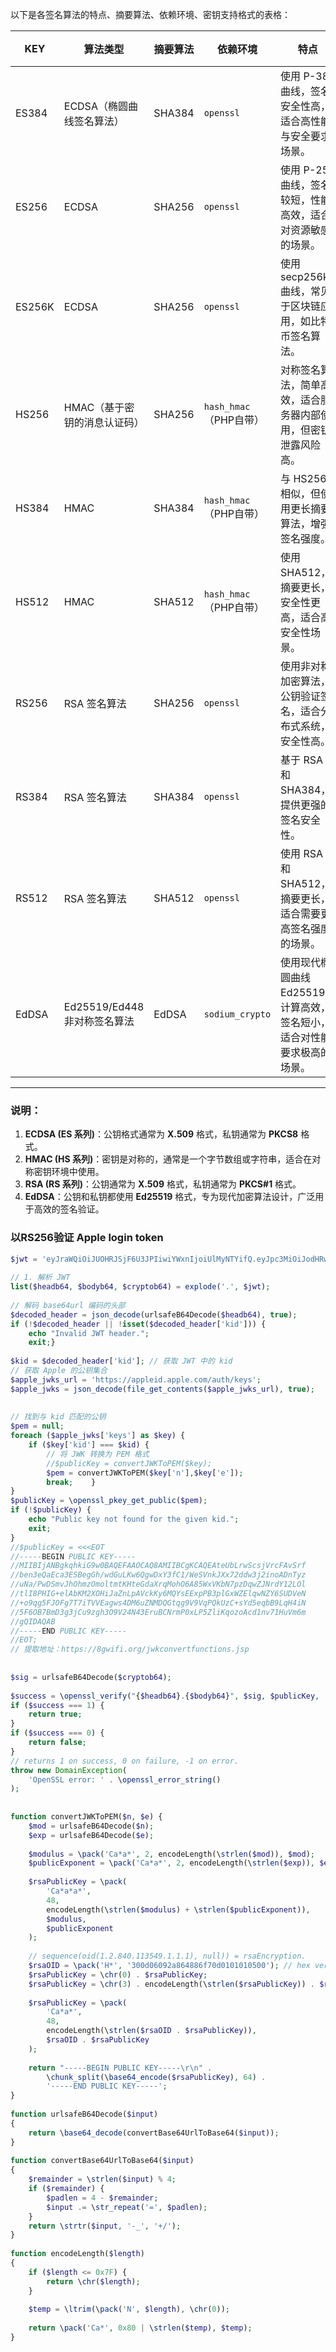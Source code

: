 以下是各签名算法的特点、摘要算法、依赖环境、密钥支持格式的表格：

|**KEY**|**算法类型**|**摘要算法**|**依赖环境**|**特点**|**密钥支持格式**|
|---|---|---|---|---|---|
|ES384|ECDSA（椭圆曲线签名算法）|SHA384|`openssl`|使用 P-384 曲线，签名安全性高，适合高性能与安全要求场景。|公钥：X.509 格式，私钥：PKCS8 格式|
|ES256|ECDSA|SHA256|`openssl`|使用 P-256 曲线，签名较短，性能高效，适合对资源敏感的场景。|公钥：X.509 格式，私钥：PKCS8 格式|
|ES256K|ECDSA|SHA256|`openssl`|使用 secp256k1 曲线，常见于区块链应用，如比特币签名算法。|公钥：X.509 格式，私钥：PKCS8 格式|
|HS256|HMAC（基于密钥的消息认证码）|SHA256|`hash_hmac`（PHP自带）|对称签名算法，简单高效，适合服务器内部使用，但密钥泄露风险高。|密钥：对称密钥（字节数组或字符串）|
|HS384|HMAC|SHA384|`hash_hmac`（PHP自带）|与 HS256 相似，但使用更长摘要算法，增强签名强度。|密钥：对称密钥（字节数组或字符串）|
|HS512|HMAC|SHA512|`hash_hmac`（PHP自带）|使用 SHA512，摘要更长，安全性更高，适合高安全性场景。|密钥：对称密钥（字节数组或字符串）|
|RS256|RSA 签名算法|SHA256|`openssl`|使用非对称加密算法，公钥验证签名，适合分布式系统，安全性高。|公钥：X.509 格式，私钥：PKCS#1 格式|
|RS384|RSA 签名算法|SHA384|`openssl`|基于 RSA 和 SHA384，提供更强的签名安全性。|公钥：X.509 格式，私钥：PKCS#1 格式|
|RS512|RSA 签名算法|SHA512|`openssl`|使用 RSA 和 SHA512，摘要更长，适合需要更高签名强度的场景。|公钥：X.509 格式，私钥：PKCS#1 格式|
|EdDSA|Ed25519/Ed448 非对称签名算法|EdDSA|`sodium_crypto`|使用现代椭圆曲线 Ed25519，计算高效，签名短小，适合对性能要求极高的场景。|公钥：Ed25519 格式，私钥：Ed25519 格式|

---

### 说明：

1. **ECDSA (ES 系列)**：公钥格式通常为 **X.509** 格式，私钥通常为 **PKCS8** 格式。
2. **HMAC (HS 系列)**：密钥是对称的，通常是一个字节数组或字符串，适合在对称密钥环境中使用。
3. **RSA (RS 系列)**：公钥通常为 **X.509** 格式，私钥通常为 **PKCS#1** 格式。
4. **EdDSA**：公钥和私钥都使用 **Ed25519** 格式，专为现代加密算法设计，广泛用于高效的签名验证。

### 以RS256验证 Apple login token

```php
$jwt = 'eyJraWQiOiJUOHRJSjF6U3JPIiwiYWxnIjoiUlMyNTYifQ.eyJpc3MiOiJodHRwczovL2FwcGxlaWQuYXBwbGUuY29tIiwiYXVkIjoiY29tLmNpaGFpNTIwLm14c2QiLCJleHAiOjE3MzM1NDMyMDIsImlhdCI6MTczMzQ1NjgwMiwic3ViIjoiMDAxNDQzLjUyNWRiNWFmNjZiYjQ5ZThhMjNkNjZiN2Q5YWE3MmUyLjAzNDYiLCJjX2hhc2giOiJ1TThDYUlSWnlQSjVpVHFIaVpCM25BIiwiZW1haWwiOiIzMTYyNTExMzI0QHFxLmNvbSIsImVtYWlsX3ZlcmlmaWVkIjp0cnVlLCJhdXRoX3RpbWUiOjE3MzM0NTY4MDIsIm5vbmNlX3N1cHBvcnRlZCI6dHJ1ZSwicmVhbF91c2VyX3N0YXR1cyI6Mn0.j0tj2vwp2faXLyLajMVR3MxTbTni-NbpHJFNfqqdEeS8L9UvEP2gYhN9BA8TzeNVoY6gqtLhhBlpg4bvQUMWTy0hm_VQjLxsbkbu6FbwioRElGktDh38dWI8T5nVKWmmfDuIJs2l8FtqFuASfKhNyIPyZhxeyzr-NnPZ63U53w2OGg4x3F2GJCTlrW7PBwuspDZ9tX761eDPwfnURgqTpgEf4UrwRJuu0s7Gq-yC4G4sPzEazgqrxs0w2bvLVLRt981bl6N2NeGCC9JRTYMcQvokWNkGAHn8mU1B89GuNGhr6zHkkoZSZibs54CKdX8TV_UOOZf4fRio-dHVVeV3_A';  
  
// 1. 解析 JWT  
list($headb64, $bodyb64, $cryptob64) = explode('.', $jwt);  
  
// 解码 base64url 编码的头部  
$decoded_header = json_decode(urlsafeB64Decode($headb64), true);  
if (!$decoded_header || !isset($decoded_header['kid'])) {  
    echo "Invalid JWT header.";  
    exit;}  
  
$kid = $decoded_header['kid']; // 获取 JWT 中的 kid  
// 获取 Apple 的公钥集合  
$apple_jwks_url = 'https://appleid.apple.com/auth/keys';  
$apple_jwks = json_decode(file_get_contents($apple_jwks_url), true);  
  
  
// 找到与 kid 匹配的公钥  
$pem = null;  
foreach ($apple_jwks['keys'] as $key) {  
    if ($key['kid'] === $kid) {  
        // 将 JWK 转换为 PEM 格式  
        //$publicKey = convertJWKToPEM($key);  
        $pem = convertJWKToPEM($key['n'],$key['e']);  
        break;    }  
}  
$publicKey = \openssl_pkey_get_public($pem);  
if (!$publicKey) {  
    echo "Public key not found for the given kid.";  
    exit;
}  
//$publicKey = <<<EOT  
//-----BEGIN PUBLIC KEY-----  
//MIIBIjANBgkqhkiG9w0BAQEFAAOCAQ8AMIIBCgKCAQEAteUbLrwScsjVrcFAvSrf  
//ben3eQaEca3ESBegGh/wdGuLKw6QgwDxY3fC1/WeSVnkJXx72ddw3j2inoADnTyz  
//uNa/PwDSmvJhOhmzOmoltmtKHteGdaXrqMohO6A85WxVKbN7pzDqwZJNrdY12LOl  
//tlI8PHIG+elAbKM2XOHiJaZnLpAVckKy6MQYsEExpPB3plGxWZElqwNZY6SUDVeN  
//+o9qg5FJOFg7T7iTVVEagws4DM6uZNMDQGtqg9V9VqPQkUzC+sYd5eqbB9LqH4iN  
//5F6OB7BmD3g3jCu9zgh3O9V24N43EruBCNrmP0xLP5ZliKqozoAcd1nv71HuVm6m  
//gQIDAQAB  
//-----END PUBLIC KEY-----  
//EOT;  
// 提取地址：https://8gwifi.org/jwkconvertfunctions.jsp  
  
  
$sig = urlsafeB64Decode($cryptob64);  
  
$success = \openssl_verify("{$headb64}.{$bodyb64}", $sig, $publicKey, 'SHA256');  
if ($success === 1) {  
    return true;  
}  
if ($success === 0) {  
    return false;  
}  
// returns 1 on success, 0 on failure, -1 on error.  
throw new DomainException(  
    'OpenSSL error: ' . \openssl_error_string()  
);  
  
  
function convertJWKToPEM($n, $e) {  
    $mod = urlsafeB64Decode($n);  
    $exp = urlsafeB64Decode($e);  
  
    $modulus = \pack('Ca*a*', 2, encodeLength(\strlen($mod)), $mod);  
    $publicExponent = \pack('Ca*a*', 2, encodeLength(\strlen($exp)), $exp);  
  
    $rsaPublicKey = \pack(  
        'Ca*a*a*',  
        48,  
        encodeLength(\strlen($modulus) + \strlen($publicExponent)),  
        $modulus,  
        $publicExponent  
    );  
  
    // sequence(oid(1.2.840.113549.1.1.1), null)) = rsaEncryption.  
    $rsaOID = \pack('H*', '300d06092a864886f70d0101010500'); // hex version of MA0GCSqGSIb3DQEBAQUA  
    $rsaPublicKey = \chr(0) . $rsaPublicKey;  
    $rsaPublicKey = \chr(3) . encodeLength(\strlen($rsaPublicKey)) . $rsaPublicKey;  
  
    $rsaPublicKey = \pack(  
        'Ca*a*',  
        48,  
        encodeLength(\strlen($rsaOID . $rsaPublicKey)),  
        $rsaOID . $rsaPublicKey  
    );  
  
    return "-----BEGIN PUBLIC KEY-----\r\n" .  
        \chunk_split(\base64_encode($rsaPublicKey), 64) .  
        '-----END PUBLIC KEY-----';  
}  
  
function urlsafeB64Decode($input)  
{  
    return \base64_decode(convertBase64UrlToBase64($input));  
}  
  
function convertBase64UrlToBase64($input)  
{  
    $remainder = \strlen($input) % 4;  
    if ($remainder) {  
        $padlen = 4 - $remainder;  
        $input .= \str_repeat('=', $padlen);  
    }  
    return \strtr($input, '-_', '+/');  
}  
  
function encodeLength($length)  
{  
    if ($length <= 0x7F) {  
        return \chr($length);  
    }  
  
    $temp = \ltrim(\pack('N', $length), \chr(0));  
  
    return \pack('Ca*', 0x80 | \strlen($temp), $temp);  
}
```